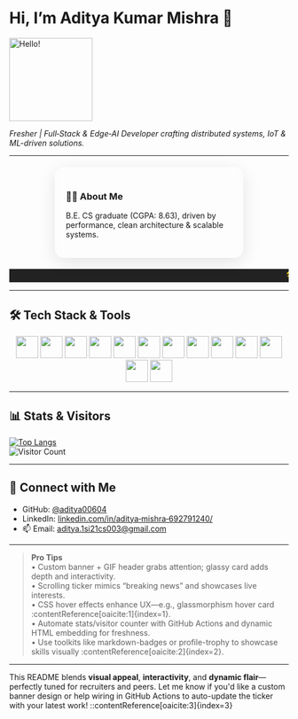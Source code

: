 <p align="center">
  <h1>Hi, I’m Aditya Kumar Mishra 👋</h1>
  <img src="https://media.giphy.com/media/M9gbBd9nbDrOTu1Mqx/giphy.gif" width="150" alt="Hello!" />
  <p><em>Fresher | Full‑Stack & Edge‑AI Developer crafting distributed systems, IoT & ML-driven solutions.</em></p>
</p>

---

<style>
/* Glassmorphic hover card */
.glass-card {
  width:300px; margin:20px auto; padding:20px;
  background: rgba(255,255,255,0.1);
  border-radius:16px;
  backdrop-filter: blur(10px);
  box-shadow: 0 8px 32px rgba(0,0,0,0.1);
  transition: transform 0.3s, box-shadow 0.3s;
}
.glass-card:hover {
  transform: translateY(-5px);
  box-shadow: 0 16px 40px rgba(0,0,0,0.2);
}
/* News ticker */
.ticker {
  width: 100%; background: #222; color: #ffd700;
  overflow: hidden; white-space: nowrap;
}
.ticker span {
  display: inline-block;
  padding-left:100%;
  animation: scroll 15s linear infinite;
}
@keyframes scroll {
  0% { transform: translateX(0%); }
  100% { transform: translateX(-100%); }
}
</style>

<div class="glass-card">
  <h3>👨‍💻 About Me</h3>
  <p>B.E. CS graduate (CGPA: 8.63), driven by performance, clean architecture & scalable systems.</p>
</div>

<div class="ticker">
  <span>🛠️ Learning Microservices & sleek frontends • 🌐 Deploying ML on Raspberry Pi • 🚀 Contributing to open-source edge‑AI projects</span>
</div>

---

## 🛠️ Tech Stack & Tools

<p align="center">
  <img src="https://cdn.jsdelivr.net/gh/devicons/devicon/icons/java/java-original.svg" width="40" />
  <img src="https://cdn.jsdelivr.net/gh/devicons/devicon/icons/python/python-original.svg" width="40" />
  <img src="https://cdn.jsdelivr.net/gh/devicons/devicon/icons/cplusplus/cplusplus-original.svg" width="40" />
  <img src="https://cdn.jsdelivr.net/gh/devicons/devicon/icons/javascript/javascript-original.svg" width="40" />
  <img src="https://cdn.jsdelivr.net/gh/devicons/devicon/icons/react/react-original.svg" width="40" />
  <img src="https://cdn.jsdelivr.net/gh/devicons/devicon/icons/nextjs/nextjs-original.svg" width="40" />
  <img src="https://cdn.jsdelivr.net/gh/devicons/devicon/icons/flask/flask-original.svg" width="40" />
  <img src="https://cdn.jsdelivr.net/gh/devicons/devicon/icons/express/express-original.svg" width="40" />
  <img src="https://cdn.jsdelivr.net/gh/devicons/devicon/icons/mysql/mysql-original.svg" width="40" />
  <img src="https://cdn.jsdelivr.net/gh/devicons/devicon/icons/mongodb/mongodb-original.svg" width="40" />
  <img src="https://cdn.jsdelivr.net/gh/devicons/devicon/icons/firebase/firebase-plain.svg" width="40" />
  <img src="https://cdn.jsdelivr.net/gh/devicons/devicon/icons/tensorflow/tensorflow-original.svg" width="40" />
  <img src="https://cdn.jsdelivr.net/gh/devicons/devicon/icons/docker/docker-original.svg" width="40" />
</p>

---

## 📊 Stats & Visitors

[![Top Langs](https://github-readme-stats.vercel.app/api/top-langs/?username=aditya00604&layout=compact&theme=dark)](https://github.com/aditya00604)  
![Visitor Count](https://profile-counter.glitch.me/aditya00604/count.svg)

---

## 🔗 Connect with Me
- GitHub: [@aditya00604](https://github.com/aditya00604)  
- LinkedIn: [linkedin.com/in/aditya‑mishra‑692791240/](https://linkedin.com/in/aditya-mishra-692791240/)  
- 📫 Email: aditya.1si21cs003@gmail.com  

---

> **Pro Tips**  
> • Custom banner + GIF header grabs attention; glassy card adds depth and interactivity.  
> • Scrolling ticker mimics “breaking news” and showcases live interests.  
> • CSS hover effects enhance UX—e.g., glassmorphism hover card :contentReference[oaicite:1]{index=1}.  
> • Automate stats/visitor counter with GitHub Actions and dynamic HTML embedding for freshness.  
> • Use toolkits like markdown-badges or profile-trophy to showcase skills visually :contentReference[oaicite:2]{index=2}.

---

This README blends **visual appeal**, **interactivity**, and **dynamic flair**—perfectly tuned for recruiters and peers. Let me know if you'd like a custom banner design or help wiring in GitHub Actions to auto-update the ticker with your latest work!
::contentReference[oaicite:3]{index=3}
